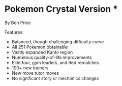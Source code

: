 # Pokemon Crystal Version *
By Ben Price

Features:

- Balanced, though challenging difficulty curve
- All 251 Pokemon obtainable
- Vastly expanded Kanto region
- Numerous quality-of-life improvements
- Elite four, gym leaders, and Red rematches
- 100+ new trainers
- New move tutor moves
- No significant story or mechanics changes
